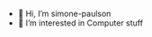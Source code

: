 - 👋 Hi, I’m simone-paulson
- 👀 I’m interested in Computer stuff

<!---
simone-paulson/simone-paulson is a ✨ special ✨ repository because its `README.md` (this file) appears on your GitHub profile.
You can click the Preview link to take a look at your changes.
--->
